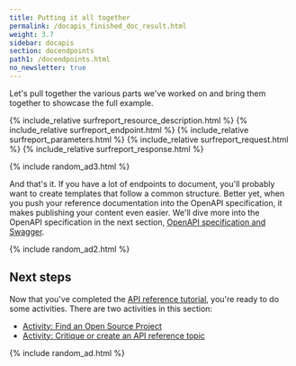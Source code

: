 ```yaml
---
title: Putting it all together
permalink: /docapis_finished_doc_result.html
weight: 3.7
sidebar: docapis
section: docendpoints
path1: /docendpoints.html
no_newsletter: true
---
```


Let's pull together the various parts we've worked on and bring them together to showcase the full example.

<div class="docSample">
{% include_relative surfreport_resource_description.html %}
{% include_relative surfreport_endpoint.html %}
{% include_relative surfreport_parameters.html %}
{% include_relative surfreport_request.html %}
{% include_relative surfreport_response.html %}
</div>

{% include random_ad3.html %}

And that's it. If you have a lot of endpoints to document, you'll probably want to create templates that follow a common structure. Better yet, when you push your reference documentation into the OpenAPI specification, it makes publishing your content even easier. We'll dive more into the OpenAPI specification in the next section, [OpenAPI specification and Swagger](restapispecifications.html).

{% include random_ad2.html %}

## Next steps

Now that you've completed the [API reference tutorial](docapis_api_reference_tutorial_overview.html), you're ready to do some activities. There are two activities in this section:

* [Activity: Find an Open Source Project](docapis_find_open_source_project.html)
* [Activity: Critique or create an API reference topic](docapis_api_reference_activity.html)

{% include random_ad.html %}
